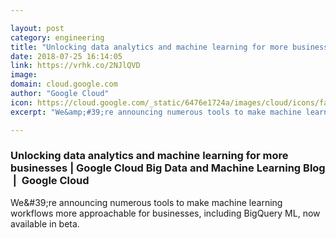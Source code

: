 ```yaml
---

layout: post
category: engineering
title: "Unlocking data analytics and machine learning for more businesses"
date: 2018-07-25 16:14:05
link: https://vrhk.co/2NJlQVD
image: 
domain: cloud.google.com
author: "Google Cloud"
icon: https://cloud.google.com/_static/6476e1724a/images/cloud/icons/favicons/onecloud/apple-icon.png
excerpt: "We&amp;#39;re announcing numerous tools to make machine learning workflows more approachable for businesses, including BigQuery ML, now available in beta."

---
```


### Unlocking data analytics and machine learning for more businesses | Google Cloud Big Data and Machine Learning Blog  |  Google Cloud

We&amp;#39;re announcing numerous tools to make machine learning workflows more approachable for businesses, including BigQuery ML, now available in beta.